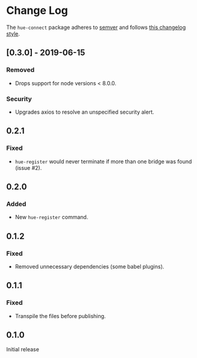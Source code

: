 # Change Log

The `hue-connect` package adheres to [semver](http://semver.org/) and follows [this changelog style](http://keepachangelog.com/en/1.0.0/).

## [0.3.0] - 2019-06-15
### Removed
- Drops support for node versions < 8.0.0.

### Security
- Upgrades axios to resolve an unspecified security alert.

## 0.2.1
### Fixed
- `hue-register` would never terminate if more than one bridge was found (issue #2).

## 0.2.0
### Added
- New `hue-register` command.

## 0.1.2
### Fixed
- Removed unnecessary dependencies (some babel plugins).

## 0.1.1
### Fixed
- Transpile the files before publishing.

## 0.1.0
Initial release

